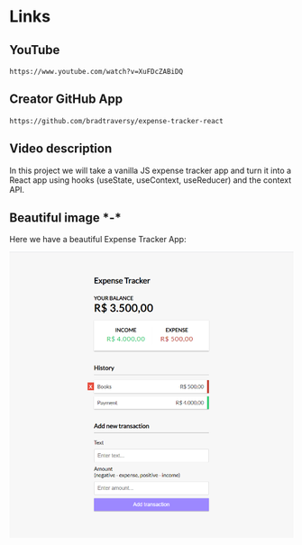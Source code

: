 # Links

## YouTube

    https://www.youtube.com/watch?v=XuFDcZABiDQ

## Creator GitHub App

    https://github.com/bradtraversy/expense-tracker-react


## Video description

In this project we will take a vanilla JS expense tracker app and turn it into a React app using hooks (useState, useContext, useReducer) and the context API.

## Beautiful image \*-\*

Here we have a beautiful Expense Tracker App:

![alt text](./common/images/final_app_new_image.png "Expense Tracker App")
